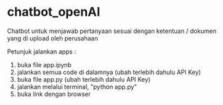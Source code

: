 # chatbot_openAI
Chatbot untuk menjawab pertanyaan sesuai dengan ketentuan / dokumen yang di upload oleh perusahaan

Petunjuk jalankan apps :
1. buka file app.ipynb
2. jalankan semua code di dalamnya (ubah terlebih dahulu API Key)
3. buka file app.py (ubah terlebih dahulu API Key)
4. jalankan melalui terminal, "python app.py"
5. buka link dengan browser
